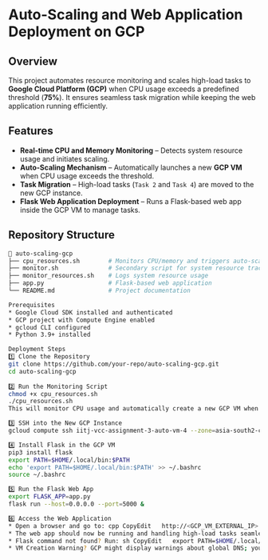 # Auto-Scaling and Web Application Deployment on GCP  

## Overview  
This project automates resource monitoring and scales high-load tasks to **Google Cloud Platform (GCP)** when CPU usage exceeds a predefined threshold (**75%**). It ensures seamless task migration while keeping the web application running efficiently.  

## Features  
- **Real-time CPU and Memory Monitoring** – Detects system resource usage and initiates scaling.  
- **Auto-Scaling Mechanism** – Automatically launches a new **GCP VM** when CPU usage exceeds the threshold.  
- **Task Migration** – High-load tasks (`Task 2` and `Task 4`) are moved to the new GCP instance.  
- **Flask Web Application Deployment** – Runs a Flask-based web app inside the GCP VM to manage tasks.  

## Repository Structure  
```sh
📂 auto-scaling-gcp
├── cpu_resources.sh        # Monitors CPU/memory and triggers auto-scaling
├── monitor.sh              # Secondary script for system resource tracking
├── monitor_resources.sh    # Logs system resource usage
├── app.py                  # Flask-based web application
└── README.md               # Project documentation

Prerequisites
* Google Cloud SDK installed and authenticated
* GCP project with Compute Engine enabled
* gcloud CLI configured
* Python 3.9+ installed

Deployment Steps
1️⃣ Clone the Repository
git clone https://github.com/your-repo/auto-scaling-gcp.git  
cd auto-scaling-gcp
 
2️⃣ Run the Monitoring Script
chmod +x cpu_resources.sh  
./cpu_resources.sh  
This will monitor CPU usage and automatically create a new GCP VM when the threshold is exceeded.

3️⃣ SSH into the New GCP Instance
gcloud compute ssh iitj-vcc-assignment-3-auto-vm-4 --zone=asia-south2-c

4️⃣ Install Flask in the GCP VM
pip3 install flask  
export PATH=$HOME/.local/bin:$PATH  
echo 'export PATH=$HOME/.local/bin:$PATH' >> ~/.bashrc  
source ~/.bashrc

5️⃣ Run the Flask Web App
export FLASK_APP=app.py  
flask run --host=0.0.0.0 --port=5000 &

6️⃣ Access the Web Application
* Open a browser and go to: cpp CopyEdit   http://<GCP_VM_EXTERNAL_IP>:5000  
* The web app should now be running and handling high-load tasks seamlessly.
* Flask command not found? Run: sh CopyEdit   export PATH=$HOME/.local/bin:$PATH
* VM Creation Warning? GCP might display warnings about global DNS; you can use zonal DNS instead.
